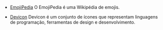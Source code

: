 <!------------------------------------------------------------------------------
  #ICONES
------------------------------------------------------------------------------->

<!-- Seção do Sidebar voltada para os ícones utilizados em páginas-->

- [EmojiPedia](https://emojipedia.org/) O EmojiPedia é uma Wikipédia de emojis.

- [Devicon](https://devicon.dev/) Devicon é um conjunto de ícones que
  representam linguagens de programação, ferramentas de design e desenvolvimento.
